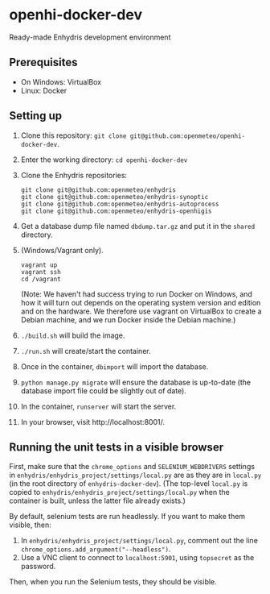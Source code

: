 # openhi-docker-dev

Ready-made Enhydris development environment

## Prerequisites

- On Windows: VirtualBox
- Linux: Docker

## Setting up

1. Clone this repository: `git clone git@github.com:openmeteo/openhi-docker-dev`.

2. Enter the working directory: `cd openhi-docker-dev`

3. Clone the Enhydris repositories:

   ```
   git clone git@github.com:openmeteo/enhydris
   git clone git@github.com:openmeteo/enhydris-synoptic
   git clone git@github.com:openmeteo/enhydris-autoprocess
   git clone git@github.com:openmeteo/enhydris-openhigis
   ```

4. Get a database dump file named `dbdump.tar.gz` and put it in the
   `shared` directory.

5. (Windows/Vagrant only).

   ```
   vagrant up
   vagrant ssh
   cd /vagrant
   ```

   (Note: We haven't had success trying to run Docker on Windows, and
   how it will turn out depends on the operating system version and
   edition and on the hardware. We therefore use vagrant on VirtualBox
   to create a Debian machine, and we run Docker inside the Debian
   machine.)

6. `./build.sh` will build the image.

7. `./run.sh` will create/start the container.

8. Once in the container, `dbimport` will import the database.

9. `python manage.py migrate` will ensure the database is up-to-date (the
   database import file could be slightly out of date).

10. In the container, `runserver` will start the server.

11. In your browser, visit http://localhost:8001/.

## Running the unit tests in a visible browser

First, make sure that the `chrome_options` and `SELENIUM_WEBDRIVERS`
settings in `enhydris/enhydris_project/settings/local.py` are as they
are in `local.py` (in the root directory of `enhydris-docker-dev`). (The
top-level `local.py` is copied to
`enhydris/enhydris_project/settings/local.py` when the container is
built, unless the latter file already exists.)

By default, selenium tests are run headlessly. If you want to make them
visible, then:

1. In `enhydris/enhydris_project/settings/local.py`, comment out the
   line `chrome_options.add_argument("--headless")`.
2. Use a VNC client to connect to `localhost:5901`, using `topsecret` as
   the password.

Then, when you run the Selenium tests, they should be visible.
